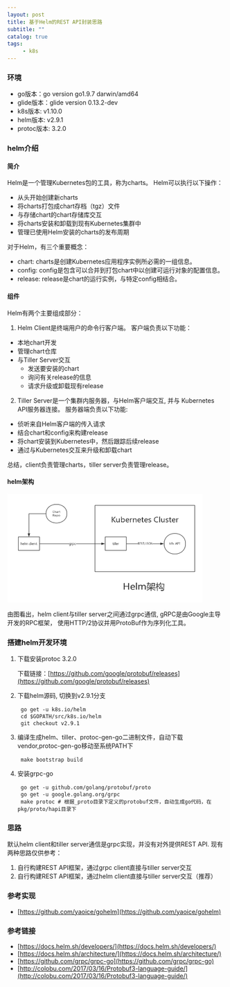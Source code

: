 ```yaml
---
layout: post
title: 基于Helm的REST API封装思路
subtitle: ""
catalog: true
tags:
     - k8s
---
```


### 环境

- go版本：go version go1.9.7 darwin/amd64
- glide版本：glide version 0.13.2-dev
- k8s版本: v1.10.0
- helm版本: v2.9.1
- protoc版本: 3.2.0

### helm介绍
#### 简介

Helm是一个管理Kubernetes包的工具，称为charts。 Helm可以执行以下操作：

- 从头开始创建新charts
- 将charts打包成chart存档（tgz）文件
- 与存储chart的chart存储库交互
- 将charts安装和卸载到现有Kubernetes集群中
- 管理已使用Helm安装的charts的发布周期

对于Helm，有三个重要概念：
- chart:   charts是创建Kubernetes应用程序实例所必需的一组信息。
- config:  config是包含可以合并到打包chart中以创建可运行对象的配置信息。
- release: release是chart的运行实例，与特定config相结合。

#### 组件

Helm有两个主要组成部分：

1. Helm Client是终端用户的命令行客户端。 客户端负责以下功能：

- 本地chart开发
- 管理chart仓库
- 与Tiller Server交互
    - 发送要安装的chart
    - 询问有关release的信息
    - 请求升级或卸载现有release

2. Tiller Server是一个集群内服务器，与Helm客户端交互, 并与
Kubernetes API服务器连接。 服务器端负责以下功能:

- 侦听来自Helm客户端的传入请求
- 结合chart和config来构建release
- 将chart安装到Kubernetes中，然后跟踪后续release
- 通过与Kubernetes交互来升级和卸载chart

总结，client负责管理charts，tiller server负责管理release。


#### helm架构

<img src="/img/posts/2018-09-23/helm-architecture.jpg" width="450" height="250" />

由图看出，helm client与tiller server之间通过grpc通信, gRPC是由Google主导开发的RPC框架，
使用HTTP/2协议并用ProtoBuf作为序列化工具。

### 搭建helm开发环境

1. 下载安装protoc 3.2.0

   下载链接：[https://github.com/google/protobuf/releases](https://github.com/google/protobuf/releases)

2. 下载helm源码, 切换到v2.9.1分支

        go get -u k8s.io/helm
        cd $GOPATH/src/k8s.io/helm
        git checkout v2.9.1

3. 编译生成helm、tiller、protoc-gen-go二进制文件，自动下载vendor,protoc-gen-go移动至系统PATH下

        make bootstrap build

4. 安装grpc-go

        go get -u github.com/golang/protobuf/proto
        go get -u google.golang.org/grpc
        make protoc # 根据_proto目录下定义的protobuf文件，自动生成go代码，在pkg/proto/hapi目录下


### 思路

默认helm client和tiller server通信是grpc实现，并没有对外提供REST API. 现有两种思路仅供参考：

1. 自行构建REST API框架，通过grpc client直接与tiller server交互
2. 自行构建REST API框架，通过helm client直接与tiller server交互（推荐）

### 参考实现

- [https://github.com/yaoice/gohelm](https://github.com/yaoice/gohelm)

### 参考链接

- [https://docs.helm.sh/developers/](https://docs.helm.sh/developers/)
- [https://docs.helm.sh/architecture/](https://docs.helm.sh/architecture/)
- [https://github.com/grpc/grpc-go](https://github.com/grpc/grpc-go)
- [http://colobu.com/2017/03/16/Protobuf3-language-guide/](http://colobu.com/2017/03/16/Protobuf3-language-guide/)